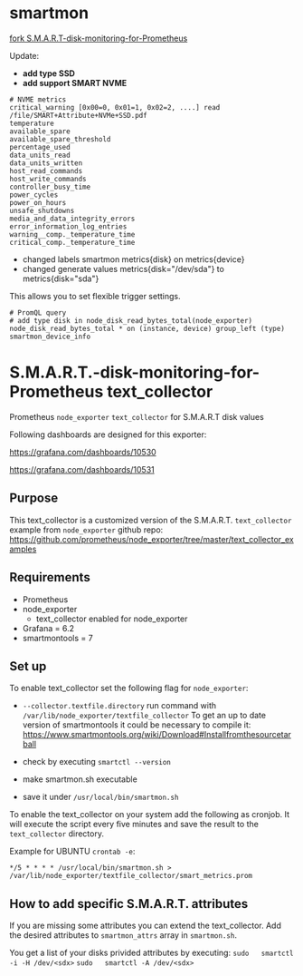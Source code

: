 # smartmon
[fork S.M.A.R.T-disk-monitoring-for-Prometheus](https://github.com/micha37-martins/S.M.A.R.T-disk-monitoring-for-Prometheus) 

Update:
- **add type SSD**
- **add support SMART NVME**
```
# NVME metrics
critical_warning [0x00=0, 0x01=1, 0x02=2, ....] read /file/SMART+Attribute+NVMe+SSD.pdf
temperature
available_spare
available_spare_threshold
percentage_used
data_units_read
data_units_written
host_read_commands
host_write_commands
controller_busy_time
power_cycles
power_on_hours
unsafe_shutdowns
media_and_data_integrity_errors
error_information_log_entries
warning__comp._temperature_time
critical_comp._temperature_time
```
* changed labels smartmon metrics{disk} on metrics{device} 
* changed generate values metrics{disk="/dev/sda"} to metrics{disk="sda"}

This allows you to set flexible trigger settings.

```
# PromQL query
# add type disk in node_disk_read_bytes_total(node_exporter)
node_disk_read_bytes_total * on (instance, device) group_left (type) smartmon_device_info
```

# S.M.A.R.T.-disk-monitoring-for-Prometheus text_collector

Prometheus `node_exporter` `text_collector` for S.M.A.R.T disk values

Following dashboards are designed for this exporter:

https://grafana.com/dashboards/10530

https://grafana.com/dashboards/10531

## Purpose
This text_collector is a customized version of the S.M.A.R.T. `text_collector` example from `node_exporter` github repo:
https://github.com/prometheus/node_exporter/tree/master/text_collector_examples

## Requirements
- Prometheus
- node_exporter
  - text_collector enabled for node_exporter
- Grafana = 6.2
- smartmontools = 7

## Set up
To enable text_collector set the following flag for `node_exporter`:
- `--collector.textfile.directory`
run command with `/var/lib/node_exporter/textfile_collector`
To get an up to date version of smartmontools it could be necessary to compile it:
https://www.smartmontools.org/wiki/Download#Installfromthesourcetarball

- check by executing `smartctl --version`

- make smartmon.sh executable

- save it under `/usr/local/bin/smartmon.sh`

To enable the text_collector on your system add the following as cronjob.
It will execute the script every five minutes and save the result to the `text_collector` directory.

Example for UBUNTU `crontab -e`:

`*/5 * * * * /usr/local/bin/smartmon.sh > /var/lib/node_exporter/textfile_collector/smart_metrics.prom`

## How to add specific S.M.A.R.T. attributes
If you are missing some attributes you can extend the text_collector.
Add the desired attributes to `smartmon_attrs` array in `smartmon.sh`.

You get a list of your disks privided attributes by executing:
`sudo 	smartctl -i -H /dev/<sdx>`
`sudo 	smartctl -A /dev/<sdx>`
